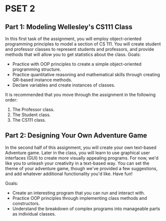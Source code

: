# PSET 2
## Part 1: Modeling Wellesley's CS111 Class
  In this first task of the assignment, you will employ object-oriented 
  programming principles to model a section of CS 111. You will create student 
  and professor classes to represent students and professors, and provide 
  methods that will allow you to get statistics about the class.
Goals:
* Practice with OOP principles to create a simple object-oriented programming 
 structure.
* Practice quantitative reasoning and mathematical skills through creating 
 QR-based instance methods.
* Declare variables and create instances of classes.

It is recommended that you move through the assignment in the following order:
1. The Professor class.
2. The Student class.
3. The CS111 class.

## Part 2: Designing Your Own Adventure Game
  In the second half of this assignment, you will create your own text-based Adventure game. Later in the class, you will learn to use graphical user interfaces (GUI) to create more visually appealing programs. For now, we'd like you to unleash your creativity in a text-based way. You can set the theme of your adventure game, though we've provided a few suggestions, and add whatever additional functionality you'd like. Have fun!

Goals:
* Create an interesting program that you can run and interact with.
* Practice OOP principles through implementing class methods and constructors.
* Understand the breakdown of complex programs into manageable parts as individual  classes.
